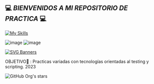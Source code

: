 ## 💻 *BIENVENIDOS A MI REPOSITORIO DE PRACTICA* 💻

[![My Skills](https://skillicons.dev/icons?i=python,selenium,mysql,mongodb)](https://skillicons.dev)

![image](https://img.shields.io/badge/Jira-0052CC?style=for-the-badge&logo=Jira&logoColor=white)
![image](https://img.shields.io/badge/Azure_DevOps-0078D7?style=for-the-badge&logo=azure-devops&logoColor=white)


[![SVG Banners](https://svg-banners.vercel.app/api?type=glitch&text1=PORTFOLIO&width=800&height=400)](https://github.com/Akshay090/svg-banners)

OBJETIVO🎯 : Practicas variadas con tecnologías orientadas al testing y scripting. 2023

 ![GitHub Org's stars](https://img.shields.io/github/stars/LeanNTech?style=social)

